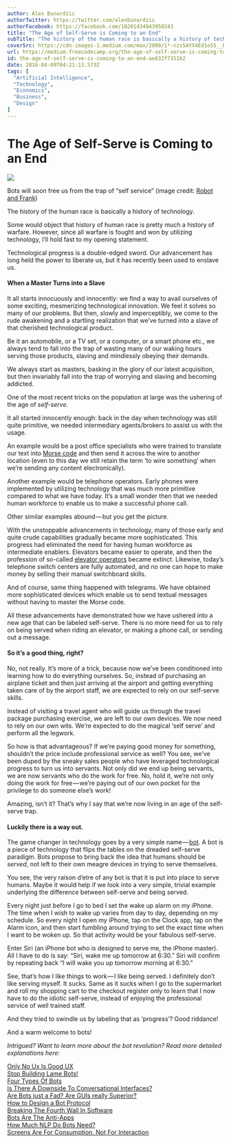 ```yaml
---
author: Alex Bunardzic
authorTwitter: https://twitter.com/alexbunardzic
authorFacebook: https://facebook.com/10201434943950243
title: "The Age of Self-Serve is Coming to an End"
subTitle: "The history of the human race is basically a history of technology...."
coverSrc: https://cdn-images-1.medium.com/max/2000/1*-nzs5AYX4Ed1oS5__D0d4Q.jpeg
url: https://medium.freecodecamp.org/the-age-of-self-serve-is-coming-to-an-end-ae632f7151b2
id: the-age-of-self-serve-is-coming-to-an-end-ae632f7151b2
date: 2016-04-09T04:21:13.573Z
tags: [
  "Artificial Intelligence",
  "Technology",
  "Economics",
  "Business",
  "Design"
]
---
```

# The Age of Self-Serve is Coming to an End







![](https://cdn-images-1.medium.com/max/2000/1*-nzs5AYX4Ed1oS5__D0d4Q.jpeg)

Bots will soon free us from the trap of “self service” (image credit: [Robot and Frank](http://www.imdb.com/title/tt1990314/))







The history of the human race is basically a history of technology.

Some would object that history of human race is pretty much a history of warfare. However, since all warfare is fought and won by utilizing technology, I’ll hold fast to my opening statement.

Technological progress is a double-edged sword. Our advancement has long held the power to liberate us, but it has recently been used to enslave us.

#### When a Master Turns into a Slave

It all starts innocuously and innocently: we find a way to avail ourselves of some exciting, mesmerizing technological innovation. We feel it solves so many of our problems. But then, slowly and imperceptibly, we come to the rude awakening and a startling realization that we’ve turned into a slave of that cherished technological product.

Be it an automobile, or a TV set, or a computer, or a smart phone etc., we always tend to fall into the trap of wasting many of our waking hours serving those products, slaving and mindlessly obeying their demands.

We always start as masters, basking in the glory of our latest acquisition, but then invariably fall into the trap of worrying and slaving and becoming addicted.

One of the most recent tricks on the population at large was the ushering of the age of _self-serve_.

It all started innocently enough: back in the day when technology was still quite primitive, we needed intermediary agents/brokers to assist us with the usage.

An example would be a post office specialists who were trained to translate our text into [Morse code](https://en.wikipedia.org/wiki/Morse_code) and then send it across the wire to another location (even to this day we still retain the term ‘to wire something’ when we’re sending any content electronically).

Another example would be telephone operators. Early phones were implemented by utilizing technology that was much more primitive compared to what we have today. It’s a small wonder then that we needed human workforce to enable us to make a successful phone call.

Other similar examples abound — but you get the picture.

With the unstoppable advancements in technology, many of those early and quite crude capabilities gradually became more sophisticated. This progress had eliminated the need for having human workforce as intermediate enablers. Elevators became easier to operate, and then the profession of so-called [elevator operators](https://en.wikipedia.org/wiki/Elevator_operator) became extinct. Likewise, today’s telephone switch centers are fully automated, and no one can hope to make money by selling their manual switchboard skills.

And of course, same thing happened with telegrams. We have obtained more sophisticated devices which enable us to send textual messages without having to master the Morse code.

All these advancements have demonstrated how we have ushered into a new age that can be labeled self-serve. There is no more need for us to rely on being served when riding an elevator, or making a phone call, or sending out a message.

#### So it’s a good thing, right?

No, not really. It’s more of a trick, because now we’ve been conditioned into learning how to do everything ourselves. So, instead of purchasing an airplane ticket and then just arriving at the airport and getting everything taken care of by the airport staff, we are expected to rely on our self-serve skills.

Instead of visiting a travel agent who will guide us through the travel package purchasing exercise, we are left to our own devices. We now need to rely on our own wits. We’re expected to do the magical ‘self serve’ and perform all the legwork.

So how is that advantageous? If we’re paying good money for something, shouldn’t the price include professional service as well? You see, we’ve been duped by the sneaky sales people who have leveraged technological progress to turn us into servants. Not only did we end up being servants, we are now servants who do the work for free. No, hold it, we’re not only doing the work for free — we’re paying out of our own pocket for the privilege to do someone else’s work!

Amazing, isn’t it? That’s why I say that we’re now living in an age of the self-serve trap.

#### Luckily there is a way out.

The game changer in technology goes by a very simple name — [bot](https://en.wikipedia.org/wiki/Internet_bot). A bot is a piece of technology that flips the tables on the dreaded self-serve paradigm. Bots propose to bring back the idea that humans should be _served_, not left to their own meagre devices in trying to serve themselves.

You see, the very raison d’etre of any bot is that it is put into place to serve humans. Maybe it would help if we look into a very simple, trivial example underlying the difference between self-serve and being served.

Every night just before I go to bed I set the wake up alarm on my iPhone. The time when I wish to wake up varies from day to day, depending on my schedule. So every night I open my iPhone, tap on the Clock app, tap on the Alarm icon, and then start fumbling around trying to set the exact time when I want to be woken up. So that activity would be your fabulous self-serve.

Enter Siri (an iPhone bot who is designed to serve me, the iPhone master). All I have to do is say: “Siri, wake me up tomorrow at 6:30.” Siri will confirm by repeating back “I will wake you up tomorrow morning at 6:30.”

See, that’s how I like things to work — I like being served. I definitely don’t like serving myself. It sucks. Same as it sucks when I go to the supermarket and roll my shopping cart to the checkout register only to learn that I now have to do the idiotic self-serve, instead of enjoying the professional service of well trained staff.

And they tried to swindle us by labeling that as ‘progress’? Good riddance!

And a warm welcome to bots!

_Intrigued? Want to learn more about the bot revolution? Read more detailed explanations here:_

[Only No Ux Is Good UX](https://medium.com/bots-for-business/https-medium-com-alexbunardzic-only-no-ux-is-good-ux-c24a7cbd12f4#.aqpbs89oj)  
[Stop Building Lame Bots!](https://medium.com/bots-for-business/stop-building-lame-bots-b093dcd5f28b#.c3k9kcprv)  
[Four Types Of Bots](https://chatbotsmagazine.com/four-types-of-bots-432501e79a2f#.9tuz1winx)  
[Is There A Downside To Conversational Interfaces?](https://chatbotsmagazine.com/is-there-a-downside-to-conversational-interfaces-55bed7220c2f#.l43a0r4j4)  
[Are Bots just a Fad? Are GUIs really Superior?](https://medium.com/@alexbunardzic/are-bots-just-a-fad-are-guis-really-superior-a1f52007d2b9#.a7zvp7kx2)  
[How to Design a Bot Protocol](https://medium.freecodecamp.com/how-to-design-a-bot-protocol-4b7584fc8d2c#.3d7xy2g5v)  
[Breaking The Fourth Wall In Software](https://medium.freecodecamp.com/breaking-the-fourth-wall-in-software-d08a25df34b7#.jvkf8g6e2)  
[Bots Are The Anti-Apps](https://medium.com/bots-for-business/bots-are-the-anti-apps-869639cfa179#.gf5x3rw22)  
[How Much NLP Do Bots Need?](https://medium.com/bots-for-business/how-much-nlp-do-bots-need-a9fd55d64094#.9r83gcpve)  
[Screens Are For Consumption, Not For Interaction](https://medium.com/bots-for-business/screens-are-for-consumption-not-for-interaction-6151fb8db6d7#.4qh22p38n)









